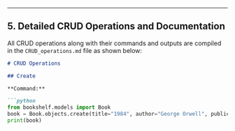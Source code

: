 
---

## 5. Detailed CRUD Operations and Documentation

All CRUD operations along with their commands and outputs are compiled in the `CRUD_operations.md` file as shown below:

```markdown
# CRUD Operations

## Create

**Command:**

```python
from bookshelf.models import Book
book = Book.objects.create(title="1984", author="George Orwell", publication_year=1949)
print(book)
